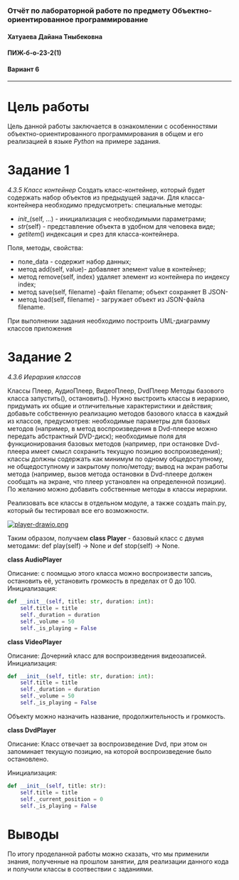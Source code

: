 ### Отчёт по лабораторной работе по предмету Объектно-ориентированное программирование
#### Хатуаева Дайана Тныбековна
#### ПИЖ-б-о-23-2(1)
#### Вариант 6
<hr>

# Цель работы
Цель данной работы заключается в ознакомлении с особенностями объектно-ориентированного программирования
в общем и его реализацией в языке *Python* на примере задания.

# Задание 1
*4.3.5 Класс контейнер*
Создать класс-контейнер, который будет содержать набор объектов из предыдущей задачи.
Для класса-контейнера необходимо предусмотреть: 
специальные методы: 
- _init__(self, ...) - инициализация с необходимыми параметрами; 
- _str_(self) - представление объекта в удобном для человека виде; 
- _getitem_() индексация и срез для класса-контейнера. 

Поля, методы, свойства: 
- поле_data - содержит набор данных; 
- метод add(self, value)- добавляет элемент value в контейнер; 
- метод remove(self, index) удаляет элемент из контейнера по индексу index; 
- метод save(self, filename) -файл filename; объект сохраняет B JSON-
- метод load(self, filename) - загружает объект из JSON-файла filename. 

При выполнении задания необходимо построить UML-диаграмму классов приложения



# Задание 2
*4.3.6 Иерархия классов*

 Классы Плеер, АудиоПлеер, ВидеоПлеер, DvdПлеер 
Методы базового класса запустить(), остановить().
Нужно выстроить классы в иерархию, придумать их общие и отличительные характеристики и действия; 
добавьте собственную реализацию методов базового класса в каждый из классов, предусмотрев: 
необходимые параметры для базовых методов (например, в метод воспроизведения в Dvd-плеере можно передать абстрактный DVD-диск); 
необходимые поля для функционирования базовых методов (например, при остановке Dvd-плеера имеет смысл сохранить текущую позицию воспроизведения); классы должны содержать как минимум по одному общедоступному, не общедоступному и закрытому полю/методу; 
вывод на экран работы метода (например, вызов метода остановки в Dvd-плеере должен сообщать на экране, что плеер установлен на определенной позиции). По желанию можно добавить собственные методы в классы иерархии. 

Реализовать все классы в отдельном модуле, а также создать main.py, который бы тестировал все его возможности.

[![player-drawio.png](https://i.postimg.cc/nc7SkBgh/player-drawio.png)](https://postimg.cc/PPXMfpdg)

Таким образом, получаем **class Player** - базовый класс с двумя методами: def play(self) -> None и def stop(self) -> None.

**class AudioPlayer**

Описание: с поомщью этого класса можно воспроизвести запсиь, остановить её, установить громкость в пределах от 0 до 100.
Инициализация:
```python
def __init__(self, title: str, duration: int):
    self.title = title
    self._duration = duration
    self._volume = 50
    self._is_playing = False
```

**class VideoPlayer**

Описание: Дочерний класс для воспроизведения видеозаписей. 
Инициализация:
```python
def __init__(self, title: str, duration: int):
    self.title = title
    self._duration = duration        
    self._volume = 50
    self._is_playing = False
```

Объекту можно назначить название, продолжительность и громкость.

**class DvdPlayer**

Описание:
Класс отвечает за воспроизведение Dvd, при этом он запоминает текущую позицию, на которой воспроизведение было остановлено.

Инициализация:
```python
def __init__(self, title: str):
    self.title = title
    self._current_position = 0        
    self._is_playing = False
```

# Выводы
По итогу проделанной работы можно  сказать, что мы применили знания, полученные на прошлом занятии, для реализации данного кода и получили классы в соотвествии с заданиями.
